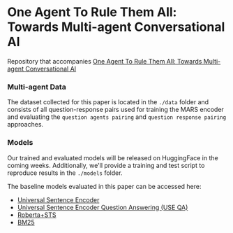 # One Agent To Rule Them All: Towards Multi-agent Conversational AI

Repository that accompanies [One Agent To Rule Them All: Towards Multi-agent Conversational AI](https://csclarke.com)

### Multi-agent Data
The dataset collected for this paper is located in the `./data` folder and consists of all question-response pairs used for training the MARS encoder and evaluating the `question agents pairing` and `question response pairing` approaches.

### Models
Our trained and evaluated models will be released on HuggingFace in the coming weeks. Additionally, we'll provide a training and test script to reproduce results in the `./models` folder.

The baseline models evaluated in this paper can be accessed here:
- [Universal Sentence Encoder](https://tfhub.dev/google/universal-sentence-encoder/4)
- [Universal Sentence Encoder Question Answering (USE QA)](https://tfhub.dev/google/universal-sentence-encoder-qa/2)
- [Roberta+STS](https://huggingface.co/sentence-transformers/stsb-roberta-base)
- [BM25](https://github.com/dorianbrown/rank_bm25)